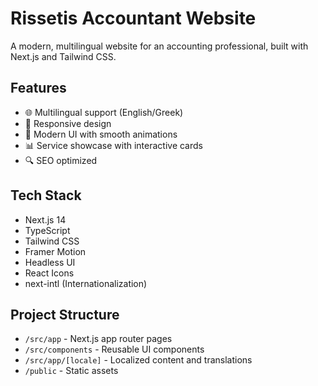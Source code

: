 # Rissetis Accountant Website

A modern, multilingual website for an accounting professional, built with Next.js and Tailwind CSS.

## Features

- 🌐 Multilingual support (English/Greek)
- 📱 Responsive design
- 🎨 Modern UI with smooth animations
- 📊 Service showcase with interactive cards
- 🔍 SEO optimized

## Tech Stack

- Next.js 14
- TypeScript
- Tailwind CSS
- Framer Motion
- Headless UI
- React Icons
- next-intl (Internationalization)

## Project Structure

- `/src/app` - Next.js app router pages
- `/src/components` - Reusable UI components
- `/src/app/[locale]` - Localized content and translations
- `/public` - Static assets
